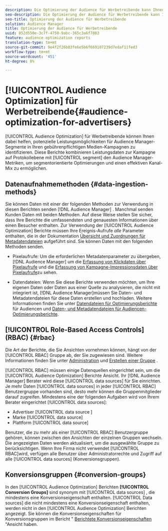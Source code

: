 ```yaml
---
description: Die Optimierung der Audience für Werbetreibende kann Ihnen dabei helfen, potenzielle Leistungsmöglichkeiten für Audience Manager in Ihren gebührenpflichtigen Kampagnen zu ermitteln. Diese Berichte kombinieren Leistungsdaten zur Kampagne auf Protokollierungsebene mit Segmentmetriken auf Audience Manager-Ebene, um segmentorientierte Optimierungen und einen effektiven Kanal-Mix zu ermöglichen.
seo-description: Die Optimierung der Audience für Werbetreibende kann Ihnen dabei helfen, potenzielle Leistungsmöglichkeiten für Audience Manager in Ihren gebührenpflichtigen Kampagnen zu ermitteln. Diese Berichte kombinieren Leistungsdaten zur Kampagne auf Protokollierungsebene mit Segmentmetriken auf Audience Manager-Ebene, um segmentorientierte Optimierungen und einen effektiven Kanal-Mix zu ermöglichen.
seo-title: Optimierung der Audience für Werbetreibende
solution: Audience Manager
title: Optimierung der Audience für Werbetreibende
uuid: 852d550e-3c7f-4750-9abc-365c3a6f7883
feature: audience optimization reports
translation-type: tm+mt
source-git-commit: 9e4f2f26b83fe6e5b6f669107239d7edaf11fed3
workflow-type: tm+mt
source-wordcount: '451'
ht-degree: 0%

---
```



# [!UICONTROL Audience Optimization] für Werbetreibende{#audience-optimization-for-advertisers}

[!UICONTROL Audience Optimization] für Werbetreibende können Ihnen dabei helfen, potenzielle Leistungsmöglichkeiten für Audience Manager-Segmente in Ihren gebührenpflichtigen Medien-Kampagnen zu identifizieren. Diese Berichte kombinieren Leistungsdaten zur Kampagne auf Protokollebene mit [!UICONTROL segment] den Audience Manager-Metriken, um segmentorientierte Optimierungen und einen effektiven Kanal-Mix zu ermöglichen.

## Datenaufnahmemethoden {#data-ingestion-methods}

Sie können Daten mit einer der folgenden Methoden zur Verwendung in diesen Berichten senden [!DNL Audience Manager] . Manchmal senden Kunden Daten mit beiden Methoden. Auf diese Weise stellen Sie sicher, dass Ihre Berichte die umfassendsten und genauesten Informationen über einen Besucher enthalten. Zur Verwendung der [!UICONTROL Audience Optimization] Berichte müssen Ihre Ereignis-Aufrufe *alle* Parameter enthalten, die in der Dokumentation [Übersicht und Zuordnungen für Metadatendateien](../../../reporting/audience-optimization-reports/metadata-files-intro/metadata-file-overview.md) aufgeführt sind. Sie können Daten mit den folgenden Methoden senden.

* Pixelaufrufe: Um die erforderlichen Metadatenparameter zu übergeben, [!DNL Audience Manager] um die [Erfassung von Klickdaten über Pixelaufrufe](../../../integration/media-data-integration/click-data-pixels.md) und die [Erfassung von Kampagne-Impressionsdaten über Pixelaufrufe](../../../integration/media-data-integration/impression-data-pixels.md)zu sehen.

* Datendateien: Wenn Sie diese Berichte verwenden möchten, um Ihre eigenen Daten oder Daten aus einer Quelle zu analysieren, die nicht mit integriert ist, [!DNL Audience Manager]müssen Sie Daten- und Metadatendateien für diese Daten erstellen und hochladen. Weitere Informationen finden Sie unter [Datendateien für Optimierungsberichte](../../../reporting/audience-optimization-reports/metadata-files-intro/datafiles-intro.md) für Audiencen und [Daten- und Metadatendateien für Audiencen-Optimierungsberichte](../../../reporting/audience-optimization-reports/metadata-files-intro/metadata-files-intro.md).

## [!UICONTROL Role-Based Access Controls] (RBAC) {#rbac}

Die Art der Berichte, die Sie Ansichten vornehmen können, hängt von der [!UICONTROL RBAC] Gruppe ab, der Sie zugewiesen sind. Weitere Informationen finden Sie unter [Administration](../../../features/administration/administration-overview.md) und [Erstellen einer Gruppe](../../../features/administration/administration-overview.md#create-group) .

[!UICONTROL RBAC] müssen einige Datenquellen eingerichtet sein, um die [!UICONTROL Audience Optimization] Berichte Ansicht. Ihr [!DNL Audience Manager] Berater wird diese [!UICONTROL data sources] für Sie einrichten. Je mehr Daten [!UICONTROL data sources] in jeder [!UICONTROL RBAC] Benutzergruppe vorhanden sind, desto mehr können die Gruppenmitglieder darauf zugreifen. Mindestens eine der folgenden Aufgaben wird von Ihrem Berater eingerichtet [!UICONTROL data sources]:

* Advertiser [!UICONTROL data source ]
* Marke [!UICONTROL data source]
* Plattform [!UICONTROL data source]

Benutzer, die zu mehr als einer [!UICONTROL RBAC] Benutzergruppe gehören, können zwischen den Ansichten der einzelnen Gruppen wechseln. Die angezeigten Daten werden aktualisiert, um die ausgewählte Gruppe zu berücksichtigen. Wenn Ihre Firma nicht verwendet [!UICONTROL RBAC]wird, verfügen alle Benutzer über Administratorrechte und Zugriff auf alle [!UICONTROL data sources] (Konversionsgruppen).

## Konversionsgruppen {#conversion-groups}

In den [!UICONTROL Audience Optimization] Berichten **[!UICONTROL Conversion Groups]** sind synonym mit [!UICONTROL data sources] , die mindestens eine Konversionseigenschaft enthalten. [!UICONTROL Data sources] die nicht mindestens eine Konversionseigenschaft enthalten, werden nicht in den [!UICONTROL Audience Optimization] Berichten angezeigt. Sie können die Konversionseigenschaften für Konversionsgruppen im Bericht &quot; [Berichtete Konversionseigenschaften](../../../reporting/audience-optimization-reports/aor-advertisers/reported-conversion-traits.md) &quot;Ansicht haben.
